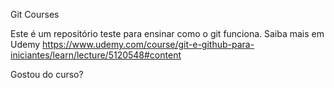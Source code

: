 Git Courses

Este é um repositório teste para ensinar como o git funciona.
Saiba mais em Udemy https://www.udemy.com/course/git-e-github-para-iniciantes/learn/lecture/5120548#content

Gostou do curso? 